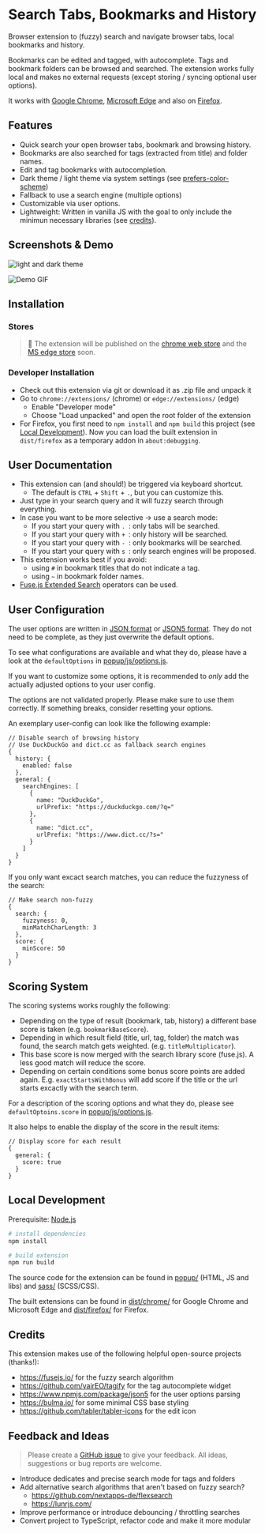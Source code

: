 # Search Tabs, Bookmarks and History

Browser extension to (fuzzy) search and navigate browser tabs, local bookmarks and history.

Bookmarks can be edited and tagged, with autocomplete.
Tags and bookmark folders can be browsed and searched.
The extension works fully local and makes no external requests (except storing / syncing optional user options).

It works with [Google Chrome](https://www.google.com/chrome/), [Microsoft Edge](https://www.microsoft.com/en-us/edge) and also on [Firefox](https://www.mozilla.org/en-US/firefox/new/). 

## Features

* Quick search your open browser tabs, bookmark and browsing history.
* Bookmarks are also searched for tags (extracted from title) and folder names.
* Edit and tag bookmarks with autocompletion.
* Dark theme / light theme via system settings (see [prefers-color-scheme](https://developer.mozilla.org/en-US/docs/Web/CSS/@media/prefers-color-scheme))
* Fallback to use a search engine (multiple options)
* Customizable via user options.
* Lightweight: Written in vanilla JS with the goal to only include the minimun necessary libraries (see [credits](#credits)).

## Screenshots & Demo

![light and dark theme](/images/bookmark-and-history-search-screenshots.png "light and dark theme")

![Demo GIF](/images/bookmark-and-history-search.gif "Demo GIF")

## Installation

### Stores

> 🚧 The extension will be published on the [chrome web store](https://chrome.google.com/webstore/category/extensions) and the [MS edge store](https://microsoftedge.microsoft.com/addons/Microsoft-Edge-Extensions-Home) soon.

### Developer Installation

* Check out this extension via git or download it as .zip file and unpack it
* Go to `chrome://extensions/` (chrome) or `edge://extensions/` (edge)
  * Enable "Developer mode"
  * Choose "Load unpacked" and open the root folder of the extension
* For Firefox, you first need to `npm install` and `npm build` this project (see [Local Development](#local-development)). Now you can load the built extension in `dist/firefox` as a temporary addon in `about:debugging`.

## User Documentation

* This extension can (and should!) be triggered via keyboard shortcut.
  * The default is `CTRL` + `Shift` + `.`, but you can customize this.
* Just type in your search query and it will fuzzy search through everything.
* In case you want to be more selective -> use a search mode:
  * If you start your query with `. `: only tabs will be searched.
  * If you start your query with `+ `: only history will be searched.
  * If you start your query with `- `: only bookmarks will be searched.
  * If you start your query with `s `: only search engines will be proposed.
* This extension works best if you avoid:
  * using `#` in bookmark titles that do not indicate a tag.
  * using `~` in bookmark folder names.
* [Fuse.js Extended Search](https://fusejs.io/examples.html#extended-search) operators can be used.

## User Configuration

The user options are written in [JSON format](https://en.wikipedia.org/wiki/JSON) or [JSON5 format](https://json5.org/). They do not need to be complete, as they just overwrite the default options.

To see what configurations are available and what they do, please have a look at the `defaultOptions` in [popup/js/options.js](popup/js/options.js).

If you want to customize some options, it is recommended to *only* add the actually adjusted options to your user config.

The options are not validated properly. Please make sure to use them correctly. 
If something breaks, consider resetting your options.

An exemplary user-config can look like the following example:

```json5
// Disable search of browsing history
// Use DuckDuckGo and dict.cc as fallback search engines
{
  history: {
    enabled: false
  },
  general: {
    searchEngines: [
      {
        name: "DuckDuckGo",
        urlPrefix: "https://duckduckgo.com/?q="
      },
      {
        name: "dict.cc",
        urlPrefix: "https://www.dict.cc/?s="
      }
    ]
  }
}
```

If you only want excact search matches, you can reduce the fuzzyness of the search:

```json5
// Make search non-fuzzy
{
  search: {
    fuzzyness: 0,
    minMatchCharLength: 3
  },
  score: {
    minScore: 50
  }
}
```

## Scoring System

The scoring systems works roughly the following:

* Depending on the type of result (bookmark, tab, history) a different base score is taken (e.g. `bookmarkBaseScore`).
* Depending in which result field (title, url, tag, folder) the match was found, the search match gets weighted. (e.g. `titleMultiplicator`).
* This base score is now merged with the search library score (fuse.js). A less good match will reduce the score.
* Depending on certain conditions some bonus score points are added again. E.g. `exactStartsWithBonus` will add score if the title or the url starts excactly with the search term.

For a description of the scoring options and what they do, please see `defaultOptoins.score` in [popup/js/options.js](popup/js/options.js).

It also helps to enable the display of the score in the result items:

```json5
// Display score for each result
{
  general: {
    score: true
  }
}
```

## Local Development

Prerequisite: [Node.js](https://nodejs.org/en/)

```sh
# install dependencies
npm install

# build extension
npm run build
```

The source code for the extension can be found in [popup/](popup/) (HTML, JS and libs) and [sass/](sass/) (SCSS/CSS).

The built extensions can be found in [dist/chrome/](dist/chrome/) for Google Chrome and Microsoft Edge and [dist/firefox/](dist/firefox/) for Firefox.

## Credits

This extension makes use of the following helpful open-source projects (thanks!):
* https://fusejs.io/ for the fuzzy search algorithm
* https://github.com/yairEO/tagify for the tag autocomplete widget
* https://www.npmjs.com/package/json5 for the user options parsing
* https://bulma.io/ for some minimal CSS base styling
* https://github.com/tabler/tabler-icons for the edit icon

## Feedback and Ideas

> Please create a [GitHub issue](https://github.com/Fannon/search-tabs-bookmarks-and-history/issues) to give your feedback. 
> All ideas, suggestions or bug reports are welcome.

* Introduce dedicates and precise search mode for tags and folders
* Add alternative search algorithms that aren't based on fuzzy search?
  * https://github.com/nextapps-de/flexsearch 
  * https://lunrjs.com/
* Improve performance or introduce debouncing / throttling searches 
* Convert project to TypeScript, refactor code and make it more modular
